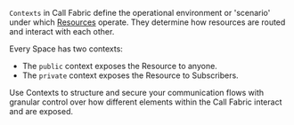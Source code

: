 `Contexts` in Call Fabric define the operational environment or 'scenario' under which [Resources](#resources) operate.
They determine how resources are routed and interact with each other.

Every Space has two contexts:

- The `public` context exposes the Resource to anyone.
- The `private` context exposes the Resource to Subscribers.

Use Contexts to structure and secure your communication flows
with granular control over how different elements within the Call Fabric interact and are exposed.